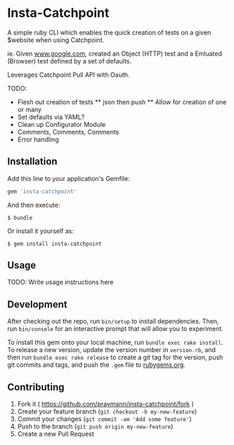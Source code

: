 # Insta-Catchpoint

A simple ruby CLI which enables the quick creation of tests on a given $website when using Catchpoint.

ie. Given www.google.com, created an Object (HTTP) test and a Emluated (Browser) test defined by a set of defaults.

Leverages Catchpoint Pull API with Oauth.

TODO:
* Flesh out creation of tests
** json then push
** Allow for creation of one or many
* Set defaults via YAML?
* Clean up Configurator Module
* Comments, Comments, Comments
* Error handling

## Installation

Add this line to your application's Gemfile:

```ruby
gem 'insta-catchpoint'
```

And then execute:

    $ bundle

Or install it yourself as:

    $ gem install insta-catchpoint

## Usage

TODO: Write usage instructions here

## Development

After checking out the repo, run `bin/setup` to install dependencies. Then, run `bin/console` for an interactive prompt that will allow you to experiment.

To install this gem onto your local machine, run `bundle exec rake install`. To release a new version, update the version number in `version.rb`, and then run `bundle exec rake release` to create a git tag for the version, push git commits and tags, and push the `.gem` file to [rubygems.org](https://rubygems.org).

## Contributing

1. Fork it ( https://github.com/praymann/insta-catchpoint/fork )
2. Create your feature branch (`git checkout -b my-new-feature`)
3. Commit your changes (`git commit -am 'Add some feature'`)
4. Push to the branch (`git push origin my-new-feature`)
5. Create a new Pull Request
